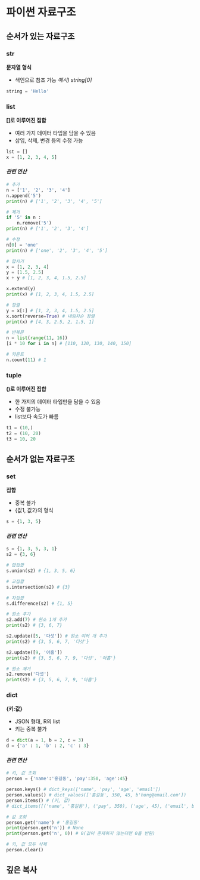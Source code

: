 # 파이썬 자료구조

## 순서가 있는 자료구조
### str
**문자열 형식**

- 색인으로 참조 가능 *예시) string[0]*

```python
string = 'Hello'
```

### list
**[]로 이루어진 집합**

- 여러 가지 데이터 타입을 담을 수 있음
- 삽입, 삭제, 변경 등의 수정 가능

```python
lst = []
x = [1, 2, 3, 4, 5]
```

#### *관련 연산*
```python
# 추가
n = ['1', '2', '3', '4']
n.append('5')
print(n) # ['1', '2', '3', '4', '5']

# 제거
if '5' in n :
    n.remove('5')
print(n) # ['1', '2', '3', '4']

# 수정
n[0] = 'one'
print(n) # ['one', '2', '3', '4', '5']

# 합치기
x = [1, 2, 3, 4]
y = [1.5, 2.5]
x + y # [1, 2, 3, 4, 1.5, 2.5]

x.extend(y)
print(x) # [1, 2, 3, 4, 1.5, 2.5]

# 정렬
y = x[:] # [1, 2, 3, 4, 1.5, 2.5]
x.sort(reverse=True) # 내림차순 정렬
print(x) # [4, 3, 2.5, 2, 1.5, 1]

# 반복문
n = list(range(11, 16))
[i * 10 for i in n] # [110, 120, 130, 140, 150]

# 카운트
n.count(11) # 1
```

### tuple
**()로 이루어진 집합**

- 한 가지의 데이터 타입만을 담을 수 있음
- 수정 불가능
- list보다 속도가 빠름

```python
t1 = (10,)
t2 = (10, 20)
t3 = 10, 20
```

## 순서가 없는 자료구조

### set
**집합**

- 중복 불가
- {값1, 값2}의 형식

```python
s = {1, 3, 5}
```

#### *관련 연산*
```python
s = {1, 3, 5, 3, 1}
s2 = {3, 6}

# 합집합
s.union(s2) # {1, 3, 5, 6}

# 교집합
s.intersection(s2) # {3}

# 차집합
s.difference(s2) # {1, 5}

# 원소 추가
s2.add(7) # 원소 1개 추가
print(s2) # {3, 6, 7}

s2.update([5, '다섯']) # 원소 여러 개 추가
print(s2) # {3, 5, 6, 7, '다섯'}

s2.update([9, '아홉'])
print(s2) # {3, 5, 6, 7, 9, '다섯', '아홉'}

# 원소 제거
s2.remove('다섯')
print(s2) # {3, 5, 6, 7, 9, '아홉'}
```

### dict
**{키:값}**

- JSON 형태, R의 list
- 키는 중복 불가

```python
d = dict(a = 1, b = 2, c = 3)
d = {'a' : 1, 'b' : 2, 'c' : 3}
```

#### *관련 연산*
```python
# 키, 값 조회
person = {'name':'홍길동', 'pay':350, 'age':45}

person.keys() # dict_keys(['name', 'pay', 'age', 'email'])
person.values() # dict_values(['홍길동', 350, 45, b'hong@email.com'])
person.items() # (키, 값)
# dict_items([('name', '홍길동'), ('pay', 350), ('age', 45), ('email', b'hong@email.com')])

# 값 조회
person.get('name') # '홍길동'
print(person.get('n')) # None
print(person.get('n', 0)) # 0(값이 존재하지 않는다면 0을 반환)

# 키, 값 모두 삭제
person.clear()
```

## 깊은 복사